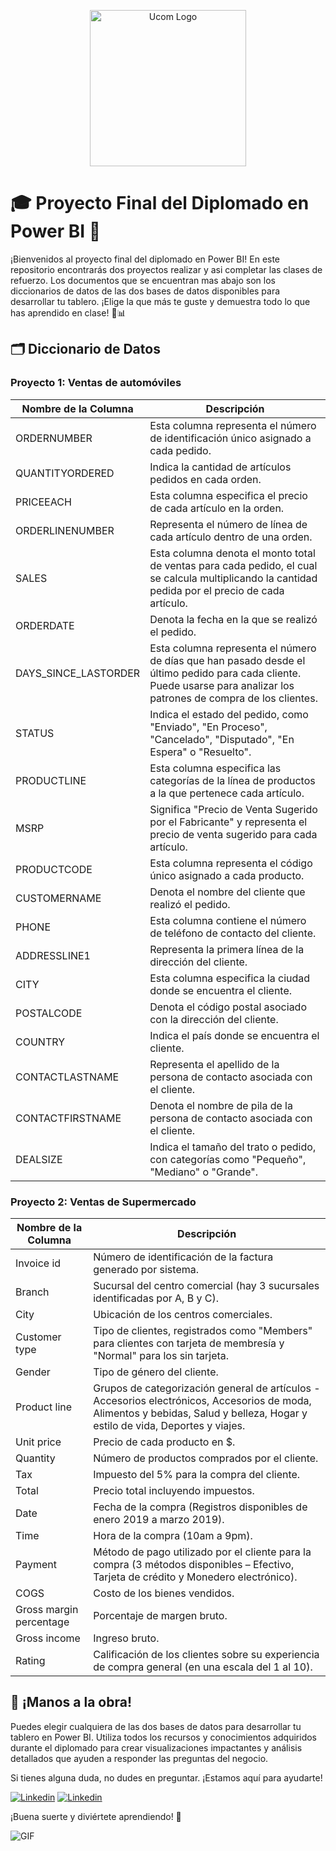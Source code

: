 <p align="center"> <img src="https://raw.githubusercontent.com/Datalitica/Ucom/39fbbffcd0a413f8c374fc5dc358bd272e8c3bf9/imagenes/UCOM_logo.png" alt= "Ucom Logo" width = "250" align="center" >

# 🎓 Proyecto Final del Diplomado en Power BI 🎉

¡Bienvenidos al proyecto final del diplomado en Power BI! En este repositorio encontrarás dos proyectos realizar y asi completar las clases de refuerzo. Los documentos que se encuentran mas abajo son los diccionarios de datos de las dos bases de datos disponibles para desarrollar tu tablero. ¡Elige la que más te guste y demuestra todo lo que has aprendido en clase! 🎨📊

## 🗂️ Diccionario de Datos

### Proyecto 1: Ventas de automóviles

| Nombre de la Columna           | Descripción                                                                                                                                  |
|-------------------------------|----------------------------------------------------------------------------------------------------------------------------------------------|
| ORDERNUMBER                   | Esta columna representa el número de identificación único asignado a cada pedido.                                                            |
| QUANTITYORDERED               | Indica la cantidad de artículos pedidos en cada orden.                                                                                       |
| PRICEEACH                     | Esta columna especifica el precio de cada artículo en la orden.                                                                               |
| ORDERLINENUMBER               | Representa el número de línea de cada artículo dentro de una orden.                                                                          |
| SALES                         | Esta columna denota el monto total de ventas para cada pedido, el cual se calcula multiplicando la cantidad pedida por el precio de cada artículo. |
| ORDERDATE                     | Denota la fecha en la que se realizó el pedido.                                                                                              |
| DAYS_SINCE_LASTORDER          | Esta columna representa el número de días que han pasado desde el último pedido para cada cliente. Puede usarse para analizar los patrones de compra de los clientes. |
| STATUS                        | Indica el estado del pedido, como "Enviado", "En Proceso", "Cancelado", "Disputado", "En Espera" o "Resuelto".                               |
| PRODUCTLINE                   | Esta columna especifica las categorías de la línea de productos a la que pertenece cada artículo.                                            |
| MSRP                          | Significa "Precio de Venta Sugerido por el Fabricante" y representa el precio de venta sugerido para cada artículo.                          |
| PRODUCTCODE                   | Esta columna representa el código único asignado a cada producto.                                                                            |
| CUSTOMERNAME                  | Denota el nombre del cliente que realizó el pedido.                                                                                         |
| PHONE                         | Esta columna contiene el número de teléfono de contacto del cliente.                                                                         |
| ADDRESSLINE1                  | Representa la primera línea de la dirección del cliente.                                                                                     |
| CITY                          | Esta columna especifica la ciudad donde se encuentra el cliente.                                                                             |
| POSTALCODE                    | Denota el código postal asociado con la dirección del cliente.                                                                               |
| COUNTRY                       | Indica el país donde se encuentra el cliente.                                                                                                |
| CONTACTLASTNAME               | Representa el apellido de la persona de contacto asociada con el cliente.                                                                    |
| CONTACTFIRSTNAME              | Denota el nombre de pila de la persona de contacto asociada con el cliente.                                                                  |
| DEALSIZE                      | Indica el tamaño del trato o pedido, con categorías como "Pequeño", "Mediano" o "Grande".                                                    |

### Proyecto 2: Ventas de Supermercado

| Nombre de la Columna          | Descripción                                                                                                           |
|------------------------------|-----------------------------------------------------------------------------------------------------------------------|
| Invoice id                   | Número de identificación de la factura generado por sistema.                                                       |
| Branch                       | Sucursal del centro comercial (hay 3 sucursales identificadas por A, B y C).                                           |
| City                         | Ubicación de los centros comerciales.                                                                                  |
| Customer type                | Tipo de clientes, registrados como "Members" para clientes con tarjeta de membresía y "Normal" para los sin tarjeta.   |
| Gender                       | Tipo de género del cliente.                                                                                           |
| Product line                 | Grupos de categorización general de artículos - Accesorios electrónicos, Accesorios de moda, Alimentos y bebidas, Salud y belleza, Hogar y estilo de vida, Deportes y viajes. |
| Unit price                   | Precio de cada producto en $.                                                                                          |
| Quantity                     | Número de productos comprados por el cliente.                                                                          |
| Tax                          | Impuesto del 5% para la compra del cliente.                                                                            |
| Total                        | Precio total incluyendo impuestos.                                                                                     |
| Date                         | Fecha de la compra (Registros disponibles de enero 2019 a marzo 2019).                                                 |
| Time                         | Hora de la compra (10am a 9pm).                                                                                        |
| Payment                      | Método de pago utilizado por el cliente para la compra (3 métodos disponibles – Efectivo, Tarjeta de crédito y Monedero electrónico). |
| COGS                         | Costo de los bienes vendidos.                                                                                          |
| Gross margin percentage      | Porcentaje de margen bruto.                                                                                            |
| Gross income                 | Ingreso bruto.                                                                                                         |
| Rating                       | Calificación de los clientes sobre su experiencia de compra general (en una escala del 1 al 10).                       |

## 🚀 ¡Manos a la obra!

Puedes elegir cualquiera de las dos bases de datos para desarrollar tu tablero en Power BI. Utiliza todos los recursos y conocimientos adquiridos durante el diplomado para crear visualizaciones impactantes y análisis detallados que ayuden a responder las preguntas del negocio.

Si tienes alguna duda, no dudes en preguntar. ¡Estamos aquí para ayudarte!

<!-- Your badges -->
[![Linkedin](https://img.shields.io/badge/-Mathias_Chaparro-blue?style=flat&logo=Linkedin&logoColor=white)](https://www.linkedin.com/in/mathias-chaparro-duarte/)
[![Linkedin](https://img.shields.io/badge/-Juan_Pablo_Bazan-blue?style=flat&logo=Linkedin&logoColor=white)](https://www.linkedin.com/in/jpbazan/)


¡Buena suerte y diviértete aprendiendo! 🌟


<img align="center" alt="GIF" src="https://media.giphy.com/media/v1.Y2lkPTc5MGI3NjExb2Z2Z3hhZ3RxcXQ2Mm1sNTRkemcyeWIxMWQyOW5xcXRxZGc3d3JiNiZlcD12MV9pbnRlcm5hbF9naWZfYnlfaWQmY3Q9Zw/3o8doT5DaMjfH3paHC/giphy.gif" />

